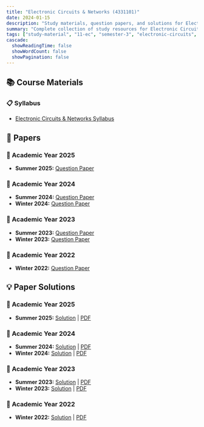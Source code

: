 ```yaml
---
title: "Electronic Circuits & Networks (4331101)"
date: 2024-01-15
description: "Study materials, question papers, and solutions for Electronic Circuits & Networks (4331101) - Electronics & Communication Engineering, Semester 3"
summary: "Complete collection of study resources for Electronic Circuits & Networks including syllabus, question papers from 2022-2025, and detailed solutions"
tags: ["study-material", "11-ec", "semester-3", "electronic-circuits", "networks", "4331101"]
cascade:
  showReadingTime: false
  showWordCount: false
  showPagination: false
---
```


## 📚 Course Materials

### 📋 Syllabus

- [Electronic Circuits & Networks Syllabus](4331101.pdf)

## 📝 Papers

### 📅 Academic Year 2025

- **Summer 2025:** [Question Paper](4331101-Summer-2025.pdf)

### 📅 Academic Year 2024  

- **Summer 2024:** [Question Paper](4331101-Summer-2024.pdf)
- **Winter 2024:** [Question Paper](4331101-Winter-2024.pdf)

### 📅 Academic Year 2023

- **Summer 2023:** [Question Paper](4331101-Summer-2023.pdf) 
- **Winter 2023:** [Question Paper](4331101-Winter-2023.pdf)

### 📅 Academic Year 2022

- **Winter 2022:** [Question Paper](4331101-Winter-2022.pdf)

## 💡 Paper Solutions

### 📅 Academic Year 2025

- **Summer 2025:** [Solution](4331101-summer-2025-solution) | [PDF](4331101-summer-2025-solution.pdf)

### 📅 Academic Year 2024

- **Summer 2024:** [Solution](4331101-summer-2024-solution) | [PDF](4331101-summer-2024-solution.pdf)
- **Winter 2024:** [Solution](4331101-winter-2024-solution) | [PDF](4331101-winter-2024-solution.pdf)

### 📅 Academic Year 2023

- **Summer 2023:** [Solution](4331101-summer-2023-solution) | [PDF](4331101-summer-2023-solution.pdf)
- **Winter 2023:** [Solution](4331101-winter-2023-solution) | [PDF](4331101-winter-2023-solution.pdf)

### 📅 Academic Year 2022

- **Winter 2022:** [Solution](4331101-winter-2022-solution) | [PDF](4331101-winter-2022-solution.pdf)
